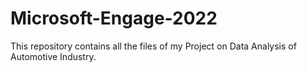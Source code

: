 # Microsoft-Engage-2022
This repository contains all the files of my Project on Data Analysis of Automotive Industry. 
